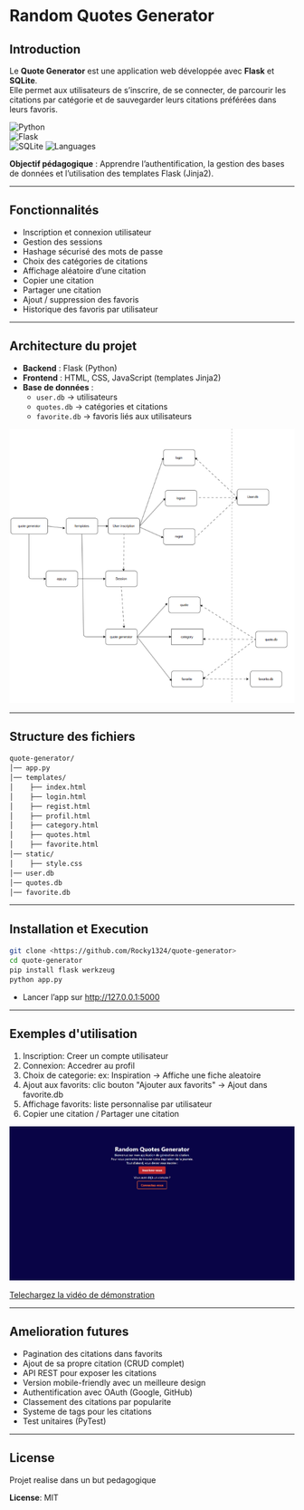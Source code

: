 # Random Quotes Generator

## Introduction

Le **Quote Generator** est une application web développée avec **Flask** et **SQLite**.  
Elle permet aux utilisateurs de s’inscrire, de se connecter, de parcourir les citations par catégorie et de sauvegarder leurs citations préférées dans leurs favoris.

![Python](https://img.shields.io/badge/Python-3.11-blue)  
![Flask](https://img.shields.io/badge/Flask-2.3-green)  
![SQLite](https://img.shields.io/badge/SQLite-Database-lightgrey)
![Languages](https://img.shields.io/github/languages/count/Rocky1324/quote-generator)

**Objectif pédagogique** : Apprendre l’authentification, la gestion des bases de données et l’utilisation des templates Flask (Jinja2).

---

## Fonctionnalités

- Inscription et connexion utilisateur  
- Gestion des sessions  
- Hashage sécurisé des mots de passe  
- Choix des catégories de citations  
- Affichage aléatoire d’une citation  
- Copier une citation  
- Partager une citation  
- Ajout / suppression des favoris  
- Historique des favoris par utilisateur  

---

## Architecture du projet

- **Backend** : Flask (Python)  
- **Frontend** : HTML, CSS, JavaScript (templates Jinja2)  
- **Base de données** :  
  - `user.db` → utilisateurs  
  - `quotes.db` → catégories et citations  
  - `favorite.db` → favoris liés aux utilisateurs  

![Schéma du projet](static/image.png)

---

## Structure des fichiers

```bash
quote-generator/
│── app.py
│── templates/
│    ├── index.html
│    ├── login.html
│    ├── regist.html
│    ├── profil.html
│    ├── category.html
│    ├── quotes.html
│    ├── favorite.html
│── static/
│    ├── style.css
│── user.db
│── quotes.db
│── favorite.db

```

---

## Installation et Execution

``` bash
git clone <https://github.com/Rocky1324/quote-generator>
cd quote-generator
pip install flask werkzeug
python app.py
```
- Lancer l’app sur http://127.0.0.1:5000

---

## Exemples d'utilisation

1. Inscription: Creer un compte utilisateur
2. Connexion: Accedrer au profil
3. Choix de categorie: ex: Inspiration -> Affiche une fiche aleatoire
4. Ajout aux favorits: clic bouton "Ajouter aux favorits" -> Ajout dans favorite.db
5. Affichage favorits: liste personnalise par utilisateur
6. Copier une citation / Partager une citation 

![Interface](static/image_1.png)


[Telechargez la vidéo de démonstration](https://drive.google.com/file/d/19Lm_wlHQ1ROa_GiBpXfyEP8dRZ0IZEYA/view?usp=sharing)

---

## Amelioration futures

- Pagination des citations dans favorits
- Ajout de sa propre citation (CRUD complet)
- API REST pour exposer les citations
- Version mobile-friendly avec un meilleure design
- Authentification avec OAuth (Google, GitHub)
- Classement des citations par popularite
- Systeme de tags pour les citations
- Test unitaires (PyTest)

---

## License

Projet realise dans un but pedagogique

**License**: MIT
















